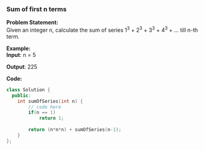 ### Sum of first n terms

**Problem Statement:** <br/>
Given an integer n, calculate the sum of series 1<sup>3</sup> + 2<sup>3</sup> + 3<sup>3</sup> + 4<sup>3</sup> + … till n-th term.

**Example:** <br/>
**Input**: n = 5

**Output**: 225

**Code:** 
```cpp
class Solution {
  public:
    int sumOfSeries(int n) {
        // code here
        if(n == 1)
            return 1;
        
        return (n*n*n) + sumOfSeries(n-1);
    }
};
```